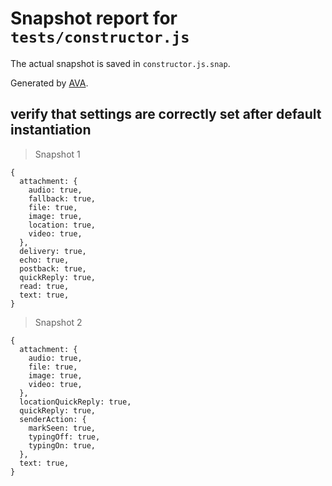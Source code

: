 # Snapshot report for `tests/constructor.js`

The actual snapshot is saved in `constructor.js.snap`.

Generated by [AVA](https://ava.li).

## verify that settings are correctly set after default instantiation

> Snapshot 1

    {
      attachment: {
        audio: true,
        fallback: true,
        file: true,
        image: true,
        location: true,
        video: true,
      },
      delivery: true,
      echo: true,
      postback: true,
      quickReply: true,
      read: true,
      text: true,
    }

> Snapshot 2

    {
      attachment: {
        audio: true,
        file: true,
        image: true,
        video: true,
      },
      locationQuickReply: true,
      quickReply: true,
      senderAction: {
        markSeen: true,
        typingOff: true,
        typingOn: true,
      },
      text: true,
    }
